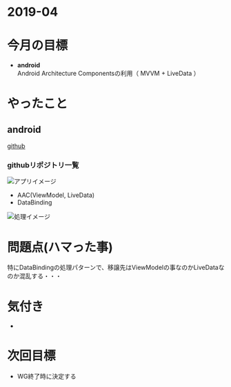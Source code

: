 # 2019-04

# 今月の目標
* **android**  
  Android Architecture Componentsの利用（ MVVM + LiveData ）

# やったこと
## android
[github](https://github.com/phai051277/)  

### githubリポジトリ一覧
 ![アプリイメージ](https://gyazo.com/cb86e446446cafc7043b46cabb630c3e.gif)
 - AAC(ViewModel, LiveData)
 - DataBinding
 
 ![処理イメージ](https://camo.qiitausercontent.com/cd817652df687f3610e2d1cabaeb532798f1511b/68747470733a2f2f71696974612d696d6167652d73746f72652e73332e616d617a6f6e6177732e636f6d2f302f3138373339322f62616134346462652d633962662d366637372d363663302d6335353031626337343131322e706e67)

# 問題点(ハマった事)
特にDataBindingの処理パターンで、移譲先はViewModelの事なのかLiveDataなのか混乱する・・・

# 気付き
* 

# 次回目標
* WG終了時に決定する
